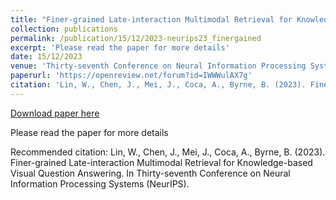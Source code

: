 ```yaml
---
title: "Finer-grained Late-interaction Multimodal Retrieval for Knowledge-based Visual Question Answering"
collection: publications
permalink: /publication/15/12/2023-neurips23_finergained
excerpt: 'Please read the paper for more details'
date: 15/12/2023
venue: 'Thirty-seventh Conference on Neural Information Processing Systems (NeurIPS)'
paperurl: 'https://openreview.net/forum?id=IWWWulAX7g'
citation: 'Lin, W., Chen, J., Mei, J., Coca, A., Byrne, B. (2023). Finer-grained Late-interaction Multimodal Retrieval for Knowledge-based Visual Question Answering. In Thirty-seventh Conference on Neural Information Processing Systems (NeurIPS).'
---
```


<a href='https://openreview.net/forum?id=IWWWulAX7g'>Download paper here</a>

Please read the paper for more details

Recommended citation: Lin, W., Chen, J., Mei, J., Coca, A., Byrne, B. (2023). Finer-grained Late-interaction Multimodal Retrieval for Knowledge-based Visual Question Answering. In Thirty-seventh Conference on Neural Information Processing Systems (NeurIPS).